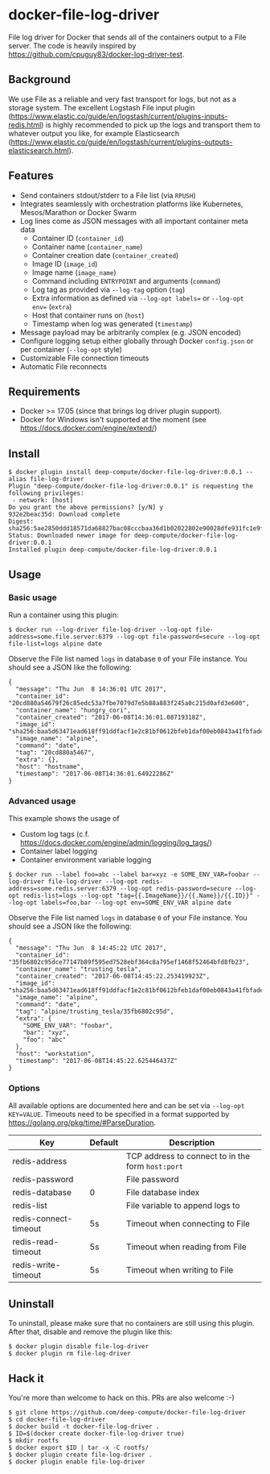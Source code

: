 # docker-file-log-driver

File log driver for Docker that sends all of the containers output to a File server. The code is heavily inspired by https://github.com/cpuguy83/docker-log-driver-test.

## Background

We use File as a reliable and very fast transport for logs, but not as a storage system. The excellent
Logstash File input plugin (https://www.elastic.co/guide/en/logstash/current/plugins-inputs-redis.html) is highly recommended
to pick up the logs and transport them to whatever output you like, for example Elasticsearch
(https://www.elastic.co/guide/en/logstash/current/plugins-outputs-elasticsearch.html).

## Features

* Send containers stdout/stderr to a File list (via `RPUSH`)
* Integrates seamlessly with orchestration platforms like Kubernetes, Mesos/Marathon or Docker Swarm
* Log lines come as JSON messages with all important container meta data
  * Container ID (`container_id`)
  * Container name (`container_name`)
  * Container creation date (`container_created`)
  * Image ID (`image_id`)
  * Image name (`image_name`)
  * Command including `ENTRYPOINT` and arguments (`command`)
  * Log tag as provided via `--log-tag` option (`tag`)
  * Extra information as defined via `--log-opt labels=` or `--log-opt env=` (`extra`)
  * Host that container runs on (`host`)
  * Timestamp when log was generated (`timestamp`)
* Message payload may be arbitrarily complex (e.g. JSON encoded)
* Configure logging setup either globally through Docker `config.json` or per container (`--log-opt` style)
* Customizable File connection timeouts
* Automatic File reconnects

## Requirements

* Docker >= 17.05 (since that brings log driver plugin support).
* Docker for Windows isn't supported at the moment (see https://docs.docker.com/engine/extend/)

## Install

```
$ docker plugin install deep-compute/docker-file-log-driver:0.0.1 --alias file-log-driver
Plugin "deep-compute/docker-file-log-driver:0.0.1" is requesting the following privileges:
 - network: [host]
Do you grant the above permissions? [y/N] y
932e2beac35d: Download complete
Digest: sha256:5ae2850ddd18571da68827bac08cccbaa36d1b02022802e90028dfe931fc1e9f
Status: Downloaded newer image for deep-compute/docker-file-log-driver:0.0.1
Installed plugin deep-compute/docker-file-log-driver:0.0.1
```

## Usage

### Basic usage

Run a container using this plugin:

```
$ docker run --log-driver file-log-driver --log-opt file-address=some.file.server:6379 --log-opt file-password=secure --log-opt file-list=logs alpine date
```

Observe the File list named `logs` in database `0` of your File instance. You should see a JSON like the following:

```
{
  "message": "Thu Jun  8 14:36:01 UTC 2017",
  "container_id": "20cd880a54679f26c85edc53a7fbe7079d7e5b88a883f245a0c215d0afd3e600",
  "container_name": "hungry_cori",
  "container_created": "2017-06-08T14:36:01.08719318Z",
  "image_id": "sha256:baa5d63471ead618ff91ddfacf1e2c81bf0612bfeb1daf00eb0843a41fbfade3",
  "image_name": "alpine",
  "command": "date",
  "tag": "20cd880a5467",
  "extra": {},
  "host": "hostname",
  "timestamp": "2017-06-08T14:36:01.64922286Z"
}
```

### Advanced usage

This example shows the usage of

* Custom log tags (c.f. https://docs.docker.com/engine/admin/logging/log_tags/)
* Container label logging
* Container environment variable logging

```
$ docker run --label foo=abc --label bar=xyz -e SOME_ENV_VAR=foobar --log-driver file-log-driver --log-opt redis-address=some.redis.server:6379 --log-opt redis-password=secure --log-opt redis-list=logs --log-opt "tag={{.ImageName}}/{{.Name}}/{{.ID}}" --log-opt labels=foo,bar --log-opt env=SOME_ENV_VAR alpine date
```

Observe the File list named `logs` in database `0` of your File instance. You should see a JSON like the following:

```
{
  "message": "Thu Jun  8 14:45:22 UTC 2017",
  "container_id": "35fb6802c95dce77147b89f595ed7528ebf364c8a795ef1468f52464bfd8fb23",
  "container_name": "trusting_tesla",
  "container_created": "2017-06-08T14:45:22.253419923Z",
  "image_id": "sha256:baa5d63471ead618ff91ddfacf1e2c81bf0612bfeb1daf00eb0843a41fbfade3",
  "image_name": "alpine",
  "command": "date",
  "tag": "alpine/trusting_tesla/35fb6802c95d",
  "extra": {
    "SOME_ENV_VAR": "foobar",
    "bar": "xyz",
    "foo": "abc"
  },
  "host": "workstation",
  "timestamp": "2017-06-08T14:45:22.625446437Z"
}
```

### Options

All available options are documented here and can be set via `--log-opt KEY=VALUE`. Timeouts need to be specified in a format supported by https://golang.org/pkg/time/#ParseDuration.

|Key|Default|Description|
|---|---|---|
|redis-address||TCP address to connect to in the form `host:port`|
|redis-password||File password|
|redis-database|0|File database index|
|redis-list||File variable to append logs to|
|redis-connect-timeout|5s|Timeout when connecting to File|
|redis-read-timeout|5s|Timeout when reading from File|
|redis-write-timeout|5s|Timeout when writing to File|

## Uninstall

To uninstall, please make sure that no containers are still using this plugin. After that, disable and remove the plugin like this:

```
$ docker plugin disable file-log-driver
$ docker plugin rm file-log-driver
```

## Hack it

You're more than welcome to hack on this. PRs are also welcome :-)

```
$ git clone https://github.com/deep-compute/docker-file-log-driver
$ cd docker-file-log-driver
$ docker build -t docker-file-log-driver .
$ ID=$(docker create docker-file-log-driver true)
$ mkdir rootfs
$ docker export $ID | tar -x -C rootfs/
$ docker plugin create file-log-driver .
$ docker plugin enable file-log-driver
```
